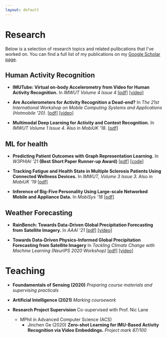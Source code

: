 ```yaml
---
layout: default
---
```


# [](#nn) Research

Below is a selection of research topics and related pulibcations that I've worked on. You can find a full list of my publications on my [Google Scholar page](https://scholar.google.com/citations?user=nfv_AZoAAAAJ&hl=en).

## [](#nn) Human Activity Recognition

* __IMUTube: Virtual on-body Accelerometry from Video for Human Activity Recognition.__ In *IMWUT Volume 4 Issue 4* [[pdf]](https://arxiv.org/pdf/2006.05675.pdf) [[video]](https://www.youtube.com/watch?v=ZN41C_fOdmk)

* __Are Accelerometers for Activity Recognition a Dead-end?__ In *The 21st International Workshop on Mobile Computing Systems and Applications (Hotmobile '20).* [[pdf]](https://arxiv.org/pdf/2001.08111.pdf) [[video]](https://www.youtube.com/watch?v=tum0QM_AY0M)

* __Multimodal Deep Learning for Activity and Context Recognition.__ In *IMWUT Volume 1 Issue 4.* Also in *MobiUK '18*. [[pdf]](https://egctong.github.io/research/multimodal.pdf)

## [](#nn) ML for health

*  __Predicting Patient Outcomes with Graph Representation Learning.__ In *W3PHIAI ’21* __(Best Short Paper Runner-up Award)__ [[pdf]](https://arxiv.org/pdf/2101.03940.pdf) [[code]](https://github.com/EmmaRocheteau/eICU-GNN-LSTM)

*  __Tracking Fatigue and Health State in Multiple Sclerosis Patients Using Connected Wellness Devices.__ In *IMWUT, Volume 3 Issue 3.* Also in *MobiUK '19* [[pdf]](https://egctong.github.io/research/ms.pdf)

* __Inference of Big-Five Personality Using Large-scale Networked Mobile and Appliance Data.__ In *MobiSys '18* [[pdf]](https://egctong.github.io/research/personality.pdf)


## [](#nn) Weather Forecasting

* __RainBench: Towards Data-Driven Global Precipitation Forecasting from Satellite Imagery.__ In *AAAI '21* [[pdf]](https://ojs.aaai.org/index.php/AAAI/article/view/17749) [[video]](https://slideslive.com/38942190/rainbench-enabling-datadriven-precipitation-forecasting-on-a-global-scale)

* __Towards Data-Driven Physics-Informed Global Precipitation Forecasting from Satellite Imagery__ In *Tackling Climate Change with Machine Learning (NeurIPS 2020 Workshop)* [[pdf]](https://ai4earthscience.github.io/neurips-2020-workshop/papers/ai4earth_neurips_2020_20.pdf) [[video]](https://slideslive.com/38942105/towards-datadriven-physicsinformed-global-precipitation-forecasting-from-satellite-imagery)


# [](#nn) Teaching

* __Foundamentals of Sensing (2020)__ *Preparing course materials and supervising practicals*

* __Artificial Intelligence (2021)__ *Marking coursework*

* __Research Project Supervision__
Co-supervised with Prof. Nic Lane

    * MPhil in Advanced Computer Science (ACS) 
        * Jinchen Ge (2020) __Zero-shot Learning for IMU-Based Activity Recognition via Video Embeddings.__ *Project mark 87/100*



<!-- # [](#nn)Current Projects

Here are some projects that I'm currently working on:
* Wearable Cameras for Activity Recognition (collaboration with Dr. Aiden Doherty at the Oxford Big Data Institute)
* Domain Adaptation on inertial sensor data
* Graph Neural Networks on EHR data
* Understanding How Network Topology Impact Graph Neural Networks
* .... 

***
 -->